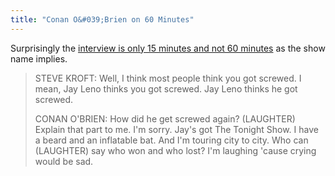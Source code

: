 ```yaml
---
title: "Conan O&#039;Brien on 60 Minutes"
---
```

<p>Surprisingly the <a href="https://www.deadline.com/2010/05/conan-obriens-full-60-minutes-transcript/">interview is only 15 minutes and not 60 minutes</a> as the show name implies.</p>
<blockquote><p>STEVE KROFT: Well, I think most people think you got screwed.  I mean, Jay Leno thinks you got screwed.  Jay Leno thinks he got screwed.</p>
<p>CONAN O'BRIEN: How did he get screwed again?  (LAUGHTER) Explain that part to me.  I'm sorry. Jay's got The Tonight Show.  I have a beard and an inflatable bat.  And I'm touring city to city.  Who can (LAUGHTER) say who won and who lost?  I'm laughing 'cause crying would be sad. </p></blockquote>
